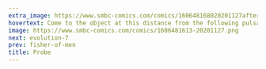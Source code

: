 ```yaml
---
extra_image: https://www.smbc-comics.com/comics/160648168020201127after.png
hovertext: Come to the object at this distance from the following pulsars FOR A HOT TIME.
image: https://www.smbc-comics.com/comics/1606481613-20201127.png
next: evolution-7
prev: fisher-of-men
title: Probe
---
```

